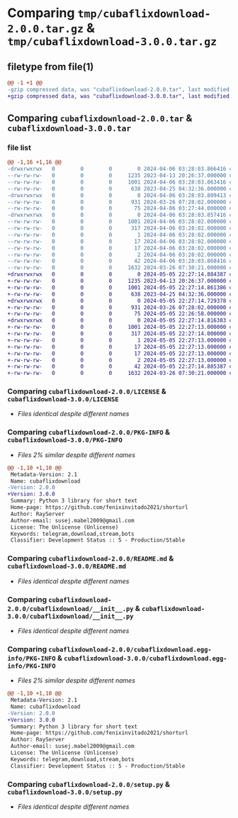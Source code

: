 # Comparing `tmp/cubaflixdownload-2.0.0.tar.gz` & `tmp/cubaflixdownload-3.0.0.tar.gz`

## filetype from file(1)

```diff
@@ -1 +1 @@
-gzip compressed data, was "cubaflixdownload-2.0.0.tar", last modified: Sat Apr  6 03:28:03 2024, max compression
+gzip compressed data, was "cubaflixdownload-3.0.0.tar", last modified: Sun May  5 22:27:14 2024, max compression
```

## Comparing `cubaflixdownload-2.0.0.tar` & `cubaflixdownload-3.0.0.tar`

### file list

```diff
@@ -1,16 +1,16 @@
-drwxrwxrwx   0        0        0        0 2024-04-06 03:28:03.866416 cubaflixdownload-2.0.0/
--rw-rw-rw-   0        0        0     1235 2023-04-13 20:26:37.000000 cubaflixdownload-2.0.0/LICENSE
--rw-rw-rw-   0        0        0     1001 2024-04-06 03:28:03.863416 cubaflixdownload-2.0.0/PKG-INFO
--rw-rw-rw-   0        0        0      638 2023-04-25 04:32:36.000000 cubaflixdownload-2.0.0/README.md
-drwxrwxrwx   0        0        0        0 2024-04-06 03:28:03.809413 cubaflixdownload-2.0.0/cubaflixdownload/
--rw-rw-rw-   0        0        0      931 2024-03-26 07:28:02.000000 cubaflixdownload-2.0.0/cubaflixdownload/__init__.py
--rw-rw-rw-   0        0        0       75 2024-04-06 03:27:44.000000 cubaflixdownload-2.0.0/cubaflixdownload/version.py
-drwxrwxrwx   0        0        0        0 2024-04-06 03:28:03.857416 cubaflixdownload-2.0.0/cubaflixdownload.egg-info/
--rw-rw-rw-   0        0        0     1001 2024-04-06 03:28:02.000000 cubaflixdownload-2.0.0/cubaflixdownload.egg-info/PKG-INFO
--rw-rw-rw-   0        0        0      317 2024-04-06 03:28:02.000000 cubaflixdownload-2.0.0/cubaflixdownload.egg-info/SOURCES.txt
--rw-rw-rw-   0        0        0        1 2024-04-06 03:28:02.000000 cubaflixdownload-2.0.0/cubaflixdownload.egg-info/dependency_links.txt
--rw-rw-rw-   0        0        0       17 2024-04-06 03:28:02.000000 cubaflixdownload-2.0.0/cubaflixdownload.egg-info/requires.txt
--rw-rw-rw-   0        0        0       17 2024-04-06 03:28:02.000000 cubaflixdownload-2.0.0/cubaflixdownload.egg-info/top_level.txt
--rw-rw-rw-   0        0        0        2 2024-04-06 03:28:02.000000 cubaflixdownload-2.0.0/cubaflixdownload.egg-info/zip-safe
--rw-rw-rw-   0        0        0       42 2024-04-06 03:28:03.868416 cubaflixdownload-2.0.0/setup.cfg
--rw-rw-rw-   0        0        0     1632 2024-03-26 07:30:21.000000 cubaflixdownload-2.0.0/setup.py
+drwxrwxrwx   0        0        0        0 2024-05-05 22:27:14.884387 cubaflixdownload-3.0.0/
+-rw-rw-rw-   0        0        0     1235 2023-04-13 20:26:37.000000 cubaflixdownload-3.0.0/LICENSE
+-rw-rw-rw-   0        0        0     1001 2024-05-05 22:27:14.861386 cubaflixdownload-3.0.0/PKG-INFO
+-rw-rw-rw-   0        0        0      638 2023-04-25 04:32:36.000000 cubaflixdownload-3.0.0/README.md
+drwxrwxrwx   0        0        0        0 2024-05-05 22:27:14.729378 cubaflixdownload-3.0.0/cubaflixdownload/
+-rw-rw-rw-   0        0        0      931 2024-03-26 07:28:02.000000 cubaflixdownload-3.0.0/cubaflixdownload/__init__.py
+-rw-rw-rw-   0        0        0       75 2024-05-05 22:26:58.000000 cubaflixdownload-3.0.0/cubaflixdownload/version.py
+drwxrwxrwx   0        0        0        0 2024-05-05 22:27:14.816383 cubaflixdownload-3.0.0/cubaflixdownload.egg-info/
+-rw-rw-rw-   0        0        0     1001 2024-05-05 22:27:13.000000 cubaflixdownload-3.0.0/cubaflixdownload.egg-info/PKG-INFO
+-rw-rw-rw-   0        0        0      317 2024-05-05 22:27:14.000000 cubaflixdownload-3.0.0/cubaflixdownload.egg-info/SOURCES.txt
+-rw-rw-rw-   0        0        0        1 2024-05-05 22:27:13.000000 cubaflixdownload-3.0.0/cubaflixdownload.egg-info/dependency_links.txt
+-rw-rw-rw-   0        0        0       17 2024-05-05 22:27:13.000000 cubaflixdownload-3.0.0/cubaflixdownload.egg-info/requires.txt
+-rw-rw-rw-   0        0        0       17 2024-05-05 22:27:13.000000 cubaflixdownload-3.0.0/cubaflixdownload.egg-info/top_level.txt
+-rw-rw-rw-   0        0        0        2 2024-05-05 22:27:13.000000 cubaflixdownload-3.0.0/cubaflixdownload.egg-info/zip-safe
+-rw-rw-rw-   0        0        0       42 2024-05-05 22:27:14.885387 cubaflixdownload-3.0.0/setup.cfg
+-rw-rw-rw-   0        0        0     1632 2024-03-26 07:30:21.000000 cubaflixdownload-3.0.0/setup.py
```

### Comparing `cubaflixdownload-2.0.0/LICENSE` & `cubaflixdownload-3.0.0/LICENSE`

 * *Files identical despite different names*

### Comparing `cubaflixdownload-2.0.0/PKG-INFO` & `cubaflixdownload-3.0.0/PKG-INFO`

 * *Files 2% similar despite different names*

```diff
@@ -1,10 +1,10 @@
 Metadata-Version: 2.1
 Name: cubaflixdownload
-Version: 2.0.0
+Version: 3.0.0
 Summary: Python 3 library for short text
 Home-page: https://github.com/fenixinvitado2021/shorturl
 Author: RayServer
 Author-email: susej.mabel2009@gmail.com
 License: The Unlicense (Unlicense)
 Keywords: telegram,download,stream,bots
 Classifier: Development Status :: 5 - Production/Stable
```

### Comparing `cubaflixdownload-2.0.0/README.md` & `cubaflixdownload-3.0.0/README.md`

 * *Files identical despite different names*

### Comparing `cubaflixdownload-2.0.0/cubaflixdownload/__init__.py` & `cubaflixdownload-3.0.0/cubaflixdownload/__init__.py`

 * *Files identical despite different names*

### Comparing `cubaflixdownload-2.0.0/cubaflixdownload.egg-info/PKG-INFO` & `cubaflixdownload-3.0.0/cubaflixdownload.egg-info/PKG-INFO`

 * *Files 2% similar despite different names*

```diff
@@ -1,10 +1,10 @@
 Metadata-Version: 2.1
 Name: cubaflixdownload
-Version: 2.0.0
+Version: 3.0.0
 Summary: Python 3 library for short text
 Home-page: https://github.com/fenixinvitado2021/shorturl
 Author: RayServer
 Author-email: susej.mabel2009@gmail.com
 License: The Unlicense (Unlicense)
 Keywords: telegram,download,stream,bots
 Classifier: Development Status :: 5 - Production/Stable
```

### Comparing `cubaflixdownload-2.0.0/setup.py` & `cubaflixdownload-3.0.0/setup.py`

 * *Files identical despite different names*


